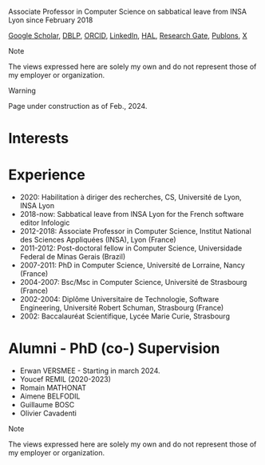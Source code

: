 
Associate Professor in Computer Science on sabbatical leave from INSA Lyon since February 2018

[Google Scholar](https://scholar.google.com/citations?user=TXvlWggAAAAJ&hl=fr), [DBLP](https://dblp.org/pid/00/6831.html), [ORCID](https://orcid.org/0000-0002-1569-5242), [LinkedIn](https://www.linkedin.com/in/mehdikaytoue/), [HAL](https://cv.hal.science/mehdi-kaytoue), [Research Gate](https://www.researchgate.net/profile/Mehdi-Kaytoue), [Publons](https://www.webofscience.com/wos/author/record/AAI-6146-2020), [X](https://twitter.com/MehdiKaytoue)

> [!NOTE]
> The views expressed here are solely my own and do not represent those of my employer or organization.

> [!WARNING]
> Page under construction as of Feb., 2024.

# Interests

# Experience

- 2020: Habilitation à diriger des recherches, CS, Université de Lyon, INSA Lyon
- 2018-now: Sabbatical leave from INSA Lyon for the French software editor Infologic 
- 2012-2018: Associate Professor in Computer Science, Institut National des Sciences Appliquées (INSA), Lyon (France)
- 2011-2012: Post-doctoral fellow in Computer Science, Universidade Federal de Minas Gerais (Brazil)
- 2007-2011: PhD in Computer Science, Université de Lorraine, Nancy (France)
- 2004-2007: Bsc/Msc in Computer Science, Université de Strasbourg (France)
- 2002-2004: Diplôme Universitaire de Technologie, Software Engineering, Université Robert Schuman, Strasbourg (France)
- 2002: Baccalauréat Scientifique, Lycée Marie Curie, Strasbourg

# Alumni - PhD (co-) Supervision

- Erwan VERSMEE - Starting in march 2024. 
- Youcef REMIL (2020-2023)
- Romain MATHONAT 
- Aimene BELFODIL
- Guillaume BOSC
- Olivier Cavadenti



> [!NOTE]
> The views expressed here are solely my own and do not represent those of my employer or organization.